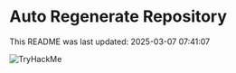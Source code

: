 # Auto Regenerate Repository

This README was last updated: 2025-03-07 07:41:07

 ![TryHackMe](https://tryhackme.com/badge/533634)